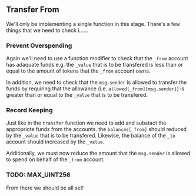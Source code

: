 ## Transfer From
We'll only be implementing a single function in this stage. There's a few things that we need to check i......


### Prevent Overspending
Again we'll need to use a function modifier to check that the `_from` account has adaquate funds e.g. the `_value` that is to be transfered is less than or equal to the amount of tokens that the `_from` account owns.

In addition, we need to check that the `msg.sender` is allowed to transfer the funds by requiring that the allowance (i.e. `allowed[_from][msg.sender]`) is greater than or equal to the `_value` that is to be transfered.

### Record Keeping
Just like in the `transfer` function we need to add and substact the appropriote funds from the accounts. the `balances[_from]` should reduced by the `_value` that is to be transfered. Likewise, the balance of the `_to` account should increased by the `_value`.

Additionally, we must now reduce the amount that the `msg.sender` is allowed to spend on behalf of the `_from` account.

### TODO: MAX_UINT256 

From there we should be all set!


